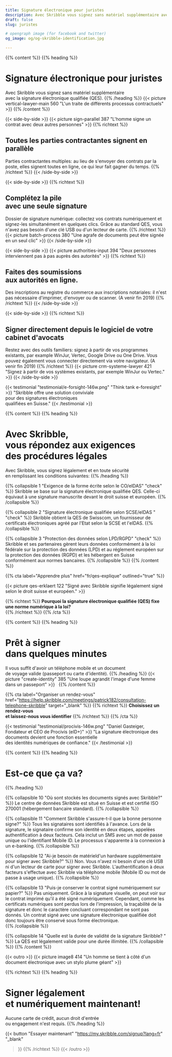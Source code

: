```yaml
---
title: Signature électronique pour juristes
description: Avec Skribble vous signez sans matériel supplémentaire avec la signature électronique qualifiée (QES). Toutes les parties contractantes signent en parallèle.
draft: false
slug: juristes

# opengraph image (for facebook and twitter)
og_image: og/og-skribble-identification.jpg

---
```


{{% content %}}
{{% heading %}}
# Signature électronique pour juristes
Avec Skribble vous signez sans matériel supplémentaire <br class="hide-for-mobile">avec la signature électronique qualifiée (QES).
{{% /heading %}}
{{< picture vertical-lawyer-main 560 "L'un traite de différents processus contractuels" >}}
{{% /content %}}

[//]: # (--------------------------------------------------------------------------------------------------------------)

{{< side-by-side >}}
{{< picture sign-parallel 387 "L'homme signe un contrat avec deux autres personnes" >}}
{{% richtext %}}
## Toutes les parties contractantes signent en parallèle
Parties contractantes multiples: au lieu de s'envoyer des contrats par la poste, elles signent toutes en ligne, ce qui leur fait gagner du temps.
{{% /richtext %}}
{{< /side-by-side >}}

[//]: # (--------------------------------------------------------------------------------------------------------------)

{{< side-by-side >}}
{{% richtext %}}
## Complétez la pile <br class="hide-for-mobile">avec une seule signature
Dossier de signature numérique: collectez vos contrats numériquement et signez-les simultanément en quelques clics. Grâce au standard QES, vous n'avez pas besoin d'une clé USB ou d'un lecteur de carte.
{{% /richtext %}}
{{< picture batch-process 380 "Une agrafe de documents peut être signée en un seul clic" >}}
{{< /side-by-side >}}

[//]: # (--------------------------------------------------------------------------------------------------------------)

{{< side-by-side >}}
{{< picture authorities-input 394 "Deux personnes interviennent pas à pas auprès des autorités" >}}
{{% richtext %}}
## Faites des soumissions <br class="hide-for-mobile">aux autorités en ligne.
Des inscriptions au registre du commerce aux inscriptions notariales: il n'est pas nécessaire d'imprimer, d'envoyer ou de scanner. (A venir fin 2019)
{{% /richtext %}}
{{< /side-by-side >}}

[//]: # (--------------------------------------------------------------------------------------------------------------)

{{< side-by-side >}}
{{% richtext %}}
## Signer directement depuis le logiciel de votre cabinet d'avocats
Restez avec des outils familiers: signez à partir de vos programmes existants, par example WinJur, Vertec, Google Drive ou One Drive. Vous pouvez également vous connecter directement via votre navigateur. (A venir fin 2019)
{{% /richtext %}}
{{< picture crm-systeme-lawyer 421 "Signez à partir de vos systèmes existants, par exemple WinJur ou Vertec." >}}
{{< /side-by-side >}}

[//]: # (--------------------------------------------------------------------------------------------------------------)

{{< testimonial "testimonial/e-forsight-146w.png" "Think tank e-foresight" >}}
"Skribble offre une solution conviviale <br class="hide-for-mobile">pour des signatures électroniques <br class="hide-for-mobile">qualifiées en Suisse."
{{< /testimonial >}}

[//]: # (--------------------------------------------------------------------------------------------------------------)

{{% content %}}
{{% heading %}}
# Avec Skribble, <br class="hide-for-mobile">vous répondez aux exigences <br class="hide-for-mobile">des procédures légales
Avec Skribble, vous signez légalement et en toute sécurité <br class="hide-for-mobile">en remplissant les conditions suivantes:
{{% /heading %}}

{{% collapsible 1 "Exigence de la forme écrite selon le CO/eIDAS" "check" %}}
Skribble se base sur la signature électronique qualifiée QES. Celle-ci équivaut à une signature manuscrite devant le droit suisse et européen.
{{% /collapsible %}}

{{% collapsible 2 "Signature électronique qualifiée selon SCSE/eIDAS " "check" %}}
Skribble obtient la QES de Swisscom, un fournisseur de certificats électroniques agréé par l'Etat selon la SCSE et l'eIDAS.
{{% /collapsible %}}

{{% collapsible 3 "Protection des données selon LPD/RGPD" "check" %}}
Skribble et ses partenaires gèrent leurs données conformément à la loi fédérale sur la protection des données (LPD) et au réglement européen sur la protection des données (RGPD) et les hébergent en Suisse conformément aux normes bancaires.
{{% /collapsible %}}
{{% /content %}}

[//]: # (--------------------------------------------------------------------------------------------------------------)

{{% cta
  label="Apprendre plus"
  href="fr/qes-explique"
  outlined="true"
%}}

{{< picture qes-erklaert 122 "Signé avec Skribble signifie légalement signé selon le droit suisse et européen." >}}

{{% richtext %}}
**Pourquoi la signature électronique qualifiée (QES) fixe une norme numérique à la loi?**<br>
{{% /richtext %}}
{{% /cta %}}

[//]: # (--------------------------------------------------------------------------------------------------------------)

{{% content %}}
{{% heading %}}
# Prêt à signer <br class="hide-for-mobile">dans quelques minutes
Il vous suffit d'avoir un téléphone mobile et un document <br class="hide-for-mobile">de voyage valide (passeport ou carte d'identité).
{{% /heading %}}
{{< picture "create-identity" 385 "Une loupe agrandit l'image d'une femme dans un passeport" >}}
&nbsp;
{{% /content %}}

{{% cta
  label="Organiser un rendez-vous"
  href="https://help.skribble.com/meetings/patrick182/consultation-telephone-skribble"
  target="_blank"
%}}
{{% richtext %}}
**Choisissez un rendez-vous <br class="hide-for-mobile">et laissez-nous vous identifier**
{{% /richtext %}}
{{% /cta %}}

[//]: # (--------------------------------------------------------------------------------------------------------------)

{{< testimonial "testimonial/procivis-146w.png" "Daniel Gasteiger, Fondateur et CEO de Procivis (eID+)" >}}
"La signature électronique des documents devient une fonction essentielle <br class="hide-for-mobile">des identités numériques de confiance." 
{{< /testimonial >}}


[//]: # (--------------------------------------------------------------------------------------------------------------)


{{% content %}}
{{% heading %}}
# Est-ce que ça va?
{{% /heading %}}

{{% collapsible 10 "Où sont stockés les documents signés avec Skribble?" %}}
Le centre de données Skribble est situé en Suisse et est certifié ISO 270001 (hébergement bancaire standard). 
{{% /collapsible %}}

{{% collapsible 11 "Comment Skribble s'assure-t-il que la bonne personne signe?" %}}
Tous les signataires sont identifiés à l'avance. Lors de la signature, le signataire confirme son identité en deux étapes, appelées authentification à deux facteurs. Cela inclut un SMS avec un mot de passe unique ou l'identifiant Mobile ID. Le processus s'apparente à la connexion à un e-banking.
{{% /collapsible %}}

{{% collapsible 12 "Ai-je besoin de matérield'un hardware supplémentaire pour signer avec Skribble?" %}}
Non. Vous n'avez ni besoin d'une clé USB ni d'un lecteur de carte pour signer avec Skribble. L'authentification à deux facteurs s'effectue avec Skribble via téléphone mobile (Mobile ID ou mot de passe à usage unique).
{{% /collapsible %}}

{{% collapsible 13 "Puis-je conserver le contrat signé numériquement sur papier?" %}}
Pas uniquement. Grâce à la signature visuelle, on peut voir sur le contrat imprimé qu'il a été signé numériquement. Cependant, comme les certificats numériques sont perdus lors de l'impression, la traçabilité de la signature et donc le caractère concluant correspondant ne sont pas donnés. Un contrat signé avec une signature électronique qualifiée doit donc toujours être conservé sous forme électronique.           
{{% /collapsible %}}

{{% collapsible 14 "Quelle est la durée de validité de la signature Skribble? " %}}
La QES est légalement valide pour une durée illimitée.
{{% /collapsible %}}
{{% /content %}}

[//]: # (--------------------------------------------------------------------------------------------------------------)

{{< outro >}}
{{< picture image8 414 "Un homme se tient à côté d'un document électronique avec un stylo plume géant" >}}

{{% richtext %}}
{{% heading %}}
# Signer légalement <br class="hide-for-mobile">et numériquement maintenant!
Aucune carte de crédit, aucun droit d'entrée <br class="hide-for-mobile">ou engagement n'est requis.
{{% /heading %}}

{{< button
  "Essayer maintenant"
  "https://my.skribble.com/signup?lang=fr"
  "_blank"
>}}
{{% /richtext %}}
{{< /outro >}}
